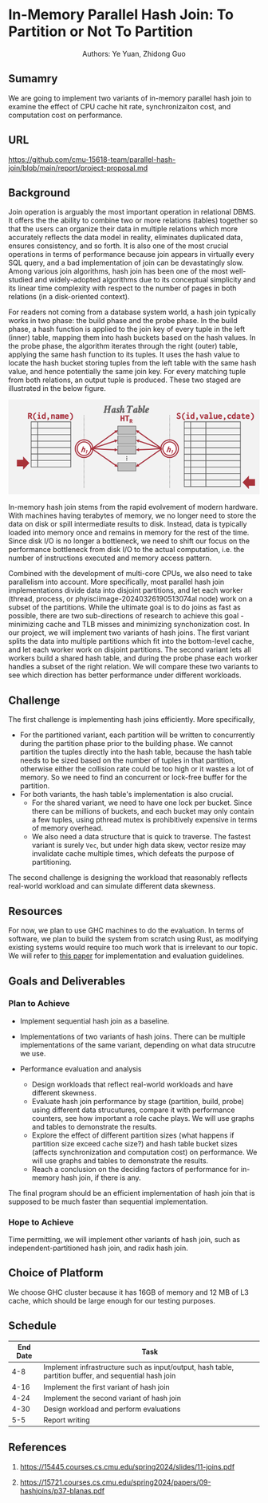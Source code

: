 # In-Memory Parallel Hash Join: To Partition or Not To Partition

<center>Authors: Ye Yuan, Zhidong Guo</center>

## Sumamry

We are going to implement two variants of in-memory parallel hash join to examine the effect of CPU cache hit rate, synchronizaiton cost, and computation cost on performance.

## URL

https://github.com/cmu-15618-team/parallel-hash-join/blob/main/report/project-proposal.md

## Background

Join operation is arguably the most important operation in relational DBMS. It offers the the ability to combine two or more relations (tables) together so that the users can organize their data in multiple relations which more accurately reflects the data model in reality, eliminates duplicated data, ensures consistency, and so forth. It is also one of the most crucial operations in terms of performance because join appears in virtually every SQL query, and a bad implementation of join can be devastatingly slow. Among various join algorithms, hash join has been one of the most well-studied and widely-adopted algorithms due to its conceptual simplicity and its linear time complexity with respect to the number of pages in both relations (in a disk-oriented context).

For readers not coming from a database system world, a hash join typically works in two phase: the build phase and the probe phase. In the build phase, a hash function is applied to the join key of every tuple in the left (inner) table, mapping them into hash buckets based on the hash values. In the probe phase, the algorithm iterates through the right (outer) table, applying the same hash function to its tuples. It uses the hash value to locate the hash bucket storing tuples from the left table with the same hash value, and hence potentially the same join key. For every matching tuple from both relations, an output tuple is produced. These two staged are illustrated in the below figure.

![hash-join](figs/hash-join.png)

In-memory hash join stems from the rapid evolvement of modern hardware. With machines having terabytes of memory, we no longer need to store the data on disk or spill intermediate results to disk. Instead, data is typically loaded into memory once and remains in memory for the rest of the time. Since disk I/O is no longer a bottleneck, we need to shift our focus on the performance bottleneck from disk I/O to the actual computation, i.e. the number of instructions executed and memory access pattern.

Combined with the development of multi-core CPUs, we also need to take parallelism into account. More specifically, most parallel hash join implementations divide data into disjoint partitions, and let each worker (thread, process, or phyisciimage-20240326190513074al node) work on a subset of the partitions. While the ultimate goal is to do joins as fast as possible, there are two sub-directions of research to achieve this goal - minimizing cache and TLB misses and minimizing synchonization cost. In our project, we will implement two variants of hash joins. The first variant splits the data into multiple partitions which fit into the bottom-level cache, and let each worker work on disjoint partitions. The second variant lets all workers build a shared hash table, and during the probe phase each worker handles a subset of the right relation. We will compare these two variants to see which direction has better performance under different workloads.

## Challenge

The first challenge is implementing hash joins efficiently. More specifically,

- For the partitioned variant, each partition will be written to concurrently during the partition phase prior to the building phase. We cannot partition the tuples directly into the hash table, because the hash table needs to be sized based on the number of tuples in that partition, otherwise either the collision rate could be too high or it wastes a lot of memory. So we need to find an concurrent or lock-free buffer for the partition.
- For both variants, the hash table's implementation is also crucial.
  - For the shared variant, we need to have one lock per bucket. Since there can be millions of buckets, and each bucket may only contain a few tuples, using pthread mutex is prohibitively expensive in terms of memory overhead.
  - We also need a data structure that is quick to traverse. The fastest variant is surely `Vec`, but under high data skew, vector resize may invalidate cache multiple times, which defeats the purpose of partitioning.

The second challenge is designing the workload that reasonably reflects real-world workload and can simulate different data skewness.

## Resources

For now, we plan to use GHC machines to do the evaluation. In terms of software, we plan to build the system from scratch using Rust, as modifying existing systems would require too much work that is irrelevant to our topic. We will refer to [this paper](https://15721.courses.cs.cmu.edu/spring2024/papers/09-hashjoins/p37-blanas.pdf) for implementation and evaluation guidelines.

## Goals and Deliverables

### Plan to Achieve

- Implement sequential hash join as a baseline.

- Implementations of two variants of hash joins. There can be multiple implementations of the same variant, depending on what data strucutre we use.
- Performance evaluation and analysis
  - Design workloads that reflect real-world workloads and have different skewness.
  - Evaluate hash join performance by stage (partition, build, probe) using different data strucutures, compare it with performance counters, see how important a role cache plays. We will use graphs and tables to demonstrate the results.
  - Explore the effect of different partition sizes (what happens if partition size exceed cache size?) and hash table bucket sizes (affects synchronization and computation cost) on performance. We will use graphs and tables to demonstrate the results.
  - Reach a conclusion on the deciding factors of performance for in-memory hash join, if there is any.

The final program should be an efficient implementation of hash join that is supposed to be much faster than sequential implementation.

### Hope to Achieve

Time permitting, we will implement other variants of hash join, such as independent-partitioned hash join, and radix hash join.

## Choice of Platform

We choose GHC cluster because it has 16GB of memory  and 12 MB of L3 cache, which should be large enough for our testing purposes.

## Schedule

| End Date | Task                                                         |
| -------- | ------------------------------------------------------------ |
| 4-8      | Implement infrastructure such as input/output, hash table, partition buffer, and sequential hash join |
| 4-16     | Implement the first variant of hash join                     |
| 4-24     | Implement the second variant of hash join                    |
| 4-30     | Design workload and perform evaluations                      |
| 5-5      | Report writing                                               |

## References

1. https://15445.courses.cs.cmu.edu/spring2024/slides/11-joins.pdf

2. https://15721.courses.cs.cmu.edu/spring2024/papers/09-hashjoins/p37-blanas.pdf